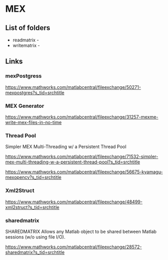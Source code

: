 # MEX

## List of folders

- readmatrix - 
- writematrix - 



## Links


### mexPostgress

https://www.mathworks.com/matlabcentral/fileexchange/50271-mexpostgres?s_tid=srchtitle


### MEX Generator

https://www.mathworks.com/matlabcentral/fileexchange/31257-mexme-write-mex-files-in-no-time


### Thread Pool

Simpler MEX Multi-Threading w/ a Persistent Thread Pool

https://www.mathworks.com/matlabcentral/fileexchange/71532-simpler-mex-multi-threading-w-a-persistent-thread-pool?s_tid=srchtitle


https://www.mathworks.com/matlabcentral/fileexchange/56675-kyamagu-mexopencv?s_tid=srchtitle


### Xml2Struct

https://www.mathworks.com/matlabcentral/fileexchange/48499-xml2struct?s_tid=srchtitle


### sharedmatrix

SHAREDMATRIX Allows any Matlab object to be shared between Matlab sessions (w/o using file I/O).

https://www.mathworks.com/matlabcentral/fileexchange/28572-sharedmatrix?s_tid=srchtitle


